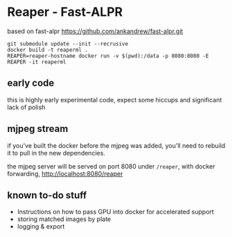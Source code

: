 # Reaper - Fast-ALPR
based on fast-alpr  https://github.com/ankandrew/fast-alpr.git

```
git submodule update --init --recrusive
docker build -t reaperml .
REAPER=reaper-hostname docker run -v $(pwd):/data -p 8080:8080 -E REAPER -it reaperml
```

## early code

this is highly early experimental code, expect some hiccups and significant lack
of polish

## mjpeg stream

if you've built the docker before the mjpeg was added, you'll need to rebuild it
to pull in the new dependencies.

the mjpeg server will be served on port 8080 under `/reaper`, with docker
forwarding, [http://localhost:8080/reaper](http://localhost:8080/reaper)

## known to-do stuff

* Instructions on how to pass GPU into docker for accelerated support
* storing matched images by plate
* logging & export
